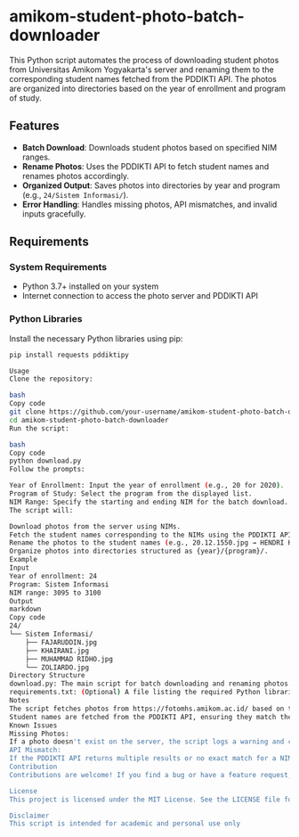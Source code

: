 # amikom-student-photo-batch-downloader
This Python script automates the process of downloading student photos from Universitas Amikom Yogyakarta's server and renaming them to the corresponding student names fetched from the PDDIKTI API. The photos are organized into directories based on the year of enrollment and program of study.


## Features
- **Batch Download**: Downloads student photos based on specified NIM ranges.
- **Rename Photos**: Uses the PDDIKTI API to fetch student names and renames photos accordingly.
- **Organized Output**: Saves photos into directories by year and program (e.g., `24/Sistem Informasi/`).
- **Error Handling**: Handles missing photos, API mismatches, and invalid inputs gracefully.

## Requirements
### System Requirements
- Python 3.7+ installed on your system
- Internet connection to access the photo server and PDDIKTI API

### Python Libraries
Install the necessary Python libraries using pip:
```bash
pip install requests pddiktipy

Usage
Clone the repository:

bash
Copy code
git clone https://github.com/your-username/amikom-student-photo-batch-downloader.git
cd amikom-student-photo-batch-downloader
Run the script:

bash
Copy code
python download.py
Follow the prompts:

Year of Enrollment: Input the year of enrollment (e.g., 20 for 2020).
Program of Study: Select the program from the displayed list.
NIM Range: Specify the starting and ending NIM for the batch download.
The script will:

Download photos from the server using NIMs.
Fetch the student names corresponding to the NIMs using the PDDIKTI API.
Rename the photos to the student names (e.g., 20.12.1550.jpg → HENDRI KURNIAWAN.jpg).
Organize photos into directories structured as {year}/{program}/.
Example
Input
Year of enrollment: 24
Program: Sistem Informasi
NIM range: 3095 to 3100
Output
markdown
Copy code
24/
└── Sistem Informasi/
    ├── FAJARUDDIN.jpg
    ├── KHAIRANI.jpg
    ├── MUHAMMAD RIDHO.jpg
    └── ZOLIARDO.jpg
Directory Structure
download.py: The main script for batch downloading and renaming photos.
requirements.txt: (Optional) A file listing the required Python libraries.
Notes
The script fetches photos from https://fotomhs.amikom.ac.id/ based on the NIM.
Student names are fetched from the PDDIKTI API, ensuring they match the exact NIM and university (UNIVERSITAS AMIKOM YOGYAKARTA).
Known Issues
Missing Photos:
If a photo doesn't exist on the server, the script logs a warning and continues.
API Mismatch:
If the PDDIKTI API returns multiple results or no exact match for a NIM, the photo will not be renamed.
Contribution
Contributions are welcome! If you find a bug or have a feature request, feel free to open an issue or submit a pull request.

License
This project is licensed under the MIT License. See the LICENSE file for details.

Disclaimer
This script is intended for academic and personal use only
